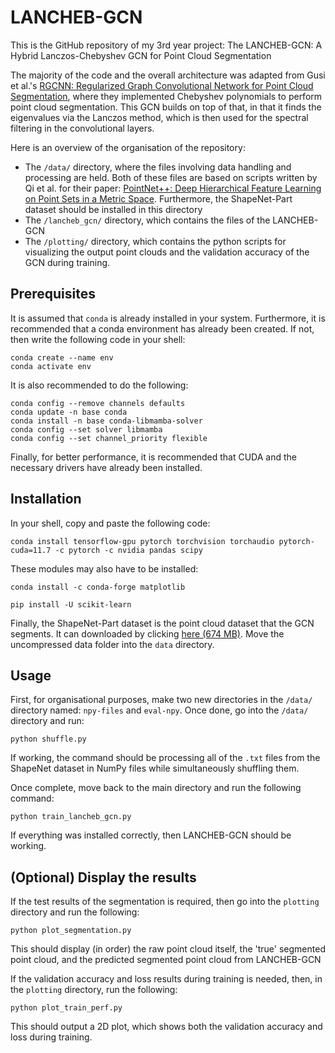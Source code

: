 # LANCHEB-GCN
This is the GitHub repository of my 3rd year project: The LANCHEB-GCN: A Hybrid Lanczos-Chebyshev GCN for Point Cloud Segmentation 

The majority of the code and the overall architecture was adapted from Gusi et al.'s [RGCNN: Regularized Graph Convolutional Network for Point Cloud Segmentation](https://arxiv.org/abs/1806.02952), where they implemented Chebyshev polynomials to perform point cloud segmentation. This GCN builds on top of that, in that it finds the eigenvalues via the Lanczos method, which is then used for the spectral filtering in the convolutional layers.

Here is an overview of the organisation of the repository:
- The ```/data/``` directory, where the files involving data handling and processing are held. Both of these files are based on scripts written by Qi et al. for their paper: [PointNet++: Deep Hierarchical Feature Learning on Point Sets in a Metric Space](https://arxiv.org/abs/1706.02413). Furthermore, the ShapeNet-Part dataset should be installed in this directory
- The ```/lancheb_gcn/``` directory, which contains the files of the LANCHEB-GCN
- The ```/plotting/``` directory, which contains the python scripts for visualizing the output point clouds and the validation accuracy of the GCN during training.

## Prerequisites

It is assumed that ```conda``` is already installed in your system. Furthermore, it is recommended that a conda environment has already been created. If not, then write the following code in your shell:
```
conda create --name env
conda activate env
```

It is also recommended to do the following:
```
conda config --remove channels defaults
conda update -n base conda
conda install -n base conda-libmamba-solver
conda config --set solver libmamba
conda config --set channel_priority flexible
```

Finally, for better performance, it is recommended that CUDA and the necessary drivers have already been installed. 

## Installation
In your shell, copy and paste the following code:
```
conda install tensorflow-gpu pytorch torchvision torchaudio pytorch-cuda=11.7 -c pytorch -c nvidia pandas scipy
```

These modules may also have to be installed:
```
conda install -c conda-forge matplotlib
```
```
pip install -U scikit-learn
```
Finally, the ShapeNet-Part dataset is the point cloud dataset that the GCN segments. It can downloaded by clicking [here (674 MB)](https://shapenet.cs.stanford.edu/media/shapenetcore_partanno_segmentation_benchmark_v0_normal.zip). Move the uncompressed data folder into the ```data``` directory. 

## Usage
First, for organisational purposes, make two new directories in the ```/data/``` directory named: ```npy-files``` and ```eval-npy```. Once done, go into the ```/data/``` directory and run:
```
python shuffle.py
```
If working, the command should be processing all of the ```.txt``` files from the ShapeNet dataset in NumPy files while simultaneously shuffling them. 

Once complete, move back to the main directory and run the following command:
```
python train_lancheb_gcn.py
```
If everything was installed correctly, then LANCHEB-GCN should be working. 

## (Optional) Display the results
If the test results of the segmentation is required, then go into the ```plotting``` directory and run the following:
```
python plot_segmentation.py
```
This should display (in order) the raw point cloud itself, the 'true' segmented point cloud, and the predicted segmented point cloud from LANCHEB-GCN

If the validation accuracy and loss results during training is needed, then, in the ```plotting``` directory, run the following:
```
python plot_train_perf.py
```
This should output a 2D plot, which shows both the validation accuracy and loss during training.
